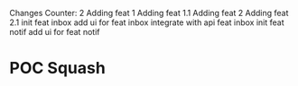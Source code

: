 Changes Counter: 2
Adding feat 1
Adding feat 1.1
Adding feat 2
Adding feat 2.1
init feat inbox
add ui for feat inbox
integrate with api feat inbox
init feat notif
add ui for feat notif
# POC Squash